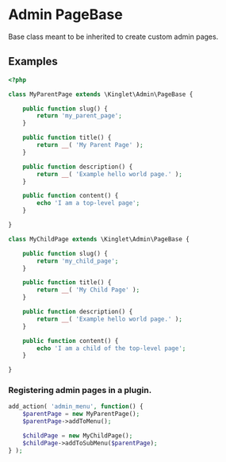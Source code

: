 # Admin PageBase

Base class meant to be inherited to create custom admin pages.

## Examples

```php
<?php

class MyParentPage extends \Kinglet\Admin\PageBase {

	public function slug() {
		return 'my_parent_page';
	}

	public function title() {
		return __( 'My Parent Page' );
	}

	public function description() {
		return __( 'Example hello world page.' );
	}

	public function content() {
		echo 'I am a top-level page';
	}

}
```

```php
class MyChildPage extends \Kinglet\Admin\PageBase {

	public function slug() {
		return 'my_child_page';
	}

	public function title() {
		return __( 'My Child Page' );
	}

	public function description() {
		return __( 'Example hello world page.' );
	}

	public function content() {
		echo 'I am a child of the top-level page';
	}

}
```

### Registering admin pages in a plugin.

```php
add_action( 'admin_menu', function() {
	$parentPage = new MyParentPage();
	$parentPage->addToMenu();

	$childPage = new MyChildPage();
	$childPage->addToSubMenu($parentPage);
} );
```
